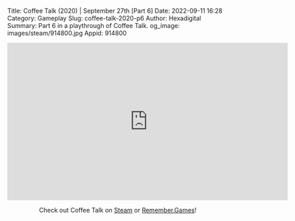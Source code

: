 Title: Coffee Talk (2020) | September 27th [Part 6]
Date: 2022-09-11 16:28
Category: Gameplay
Slug: coffee-talk-2020-p6
Author: Hexadigital
Summary: Part 6 in a playthrough of Coffee Talk.
og_image: images/steam/914800.jpg
Appid: 914800

<center><iframe src="https://www.youtube.com/embed/_EXRtnJeOYM?feature=oembed" allow="accelerometer; autoplay; encrypted-media; gyroscope; picture-in-picture" width="640" height="360" frameborder="0"></iframe>

Check out Coffee Talk on [Steam](https://store.steampowered.com/app/914800/?curator_clanid=34633900) or [Remember.Games](https://remember.games/game/718/)!</center>


